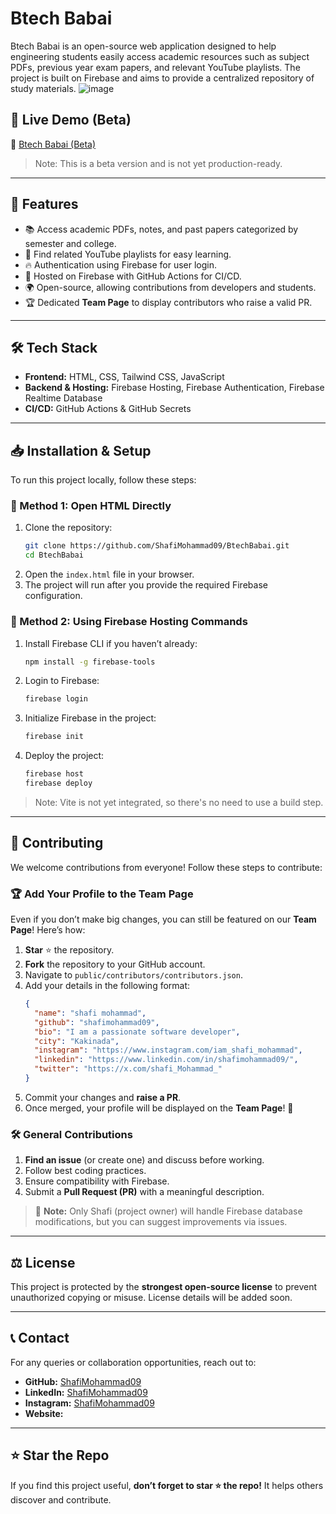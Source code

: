 # Btech Babai

Btech Babai is an open-source web application designed to help engineering students easily access academic resources such as subject PDFs, previous year exam papers, and relevant YouTube playlists. The project is built on Firebase and aims to provide a centralized repository of study materials.
![image](https://github.com/user-attachments/assets/093263ed-714a-444f-b1d4-8229d840530d)


## 🚀 Live Demo (Beta)

🔗 [Btech Babai (Beta)](https://btechbabaiii-141ae.web.app/)

> Note: This is a beta version and is not yet production-ready.

---

## 📌 Features

- 📚 Access academic PDFs, notes, and past papers categorized by semester and college.
- 🔗 Find related YouTube playlists for easy learning.
- 🔥 Authentication using Firebase for user login.
- 🚀 Hosted on Firebase with GitHub Actions for CI/CD.
- 🌍 Open-source, allowing contributions from developers and students.
- 🏆 Dedicated **Team Page** to display contributors who raise a valid PR.

---

## 🛠 Tech Stack

- **Frontend:** HTML, CSS, Tailwind CSS, JavaScript
- **Backend & Hosting:** Firebase Hosting, Firebase Authentication, Firebase Realtime Database
- **CI/CD:** GitHub Actions & GitHub Secrets

---

## 📥 Installation & Setup

To run this project locally, follow these steps:

### 🔹 Method 1: Open HTML Directly

1. Clone the repository:
   ```bash
   git clone https://github.com/ShafiMohammad09/BtechBabai.git
   cd BtechBabai
   ```
2. Open the `index.html` file in your browser.
3. The project will run after you provide the required Firebase configuration.

### 🔹 Method 2: Using Firebase Hosting Commands

1. Install Firebase CLI if you haven’t already:
   ```bash
   npm install -g firebase-tools
   ```
2. Login to Firebase:
   ```bash
   firebase login
   ```
3. Initialize Firebase in the project:
   ```bash
   firebase init
   ```
4. Deploy the project:
   ```bash
   firebase host
   firebase deploy
   ```

> Note: Vite is not yet integrated, so there's no need to use a build step.

---

## 🤝 Contributing

We welcome contributions from everyone! Follow these steps to contribute:

### 🏆 **Add Your Profile to the Team Page**

Even if you don’t make big changes, you can still be featured on our **Team Page**! Here’s how:

1. **Star** ⭐ the repository.
2. **Fork** the repository to your GitHub account.
3. Navigate to `public/contributors/contributors.json`.
4. Add your details in the following format:
   ```json
   {
     "name": "shafi mohammad", 
     "github": "shafimohammad09", 
     "bio": "I am a passionate software developer", 
     "city": "Kakinada", 
     "instagram": "https://www.instagram.com/iam_shafi_mohammad", 
     "linkedin": "https://www.linkedin.com/in/shafimohammad09/", 
     "twitter": "https://x.com/shafi_Mohammad_"
   }
   ```
5. Commit your changes and **raise a PR**.
6. Once merged, your profile will be displayed on the **Team Page**! 🎉

### 🛠 **General Contributions**

1. **Find an issue** (or create one) and discuss before working.
2. Follow best coding practices.
3. Ensure compatibility with Firebase.
4. Submit a **Pull Request (PR)** with a meaningful description.

> 🚨 **Note:** Only Shafi (project owner) will handle Firebase database modifications, but you can suggest improvements via issues.

---

## ⚖ License

This project is protected by the **strongest open-source license** to prevent unauthorized copying or misuse. License details will be added soon.

---

## 📞 Contact

For any queries or collaboration opportunities, reach out to:

- **GitHub:** [ShafiMohammad09](https://github.com/ShafiMohammad09)
- **LinkedIn:** [ShafiMohammad09](https://www.linkedin.com/in/shafimohammad09/)
- **Instagram:** [ShafiMohammad09](https://www.instagram.com/iam_shafi_mohammad)
- **Website:** []()

---

## ⭐ Star the Repo

If you find this project useful, **don’t forget to star ⭐ the repo!** It helps others discover and contribute.

